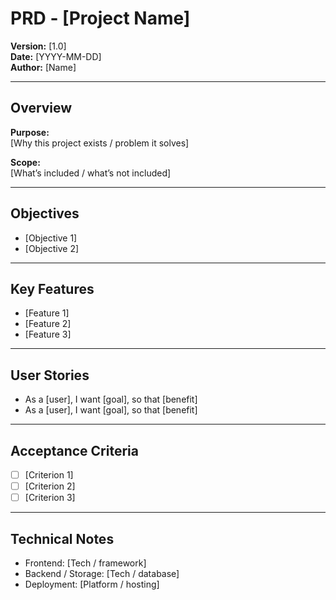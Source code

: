 # PRD - [Project Name]

**Version:** [1.0]  
**Date:** [YYYY-MM-DD]  
**Author:** [Name]  

---

## Overview
**Purpose:**  
[Why this project exists / problem it solves]  

**Scope:**  
[What’s included / what’s not included]  

---

## Objectives
- [Objective 1]  
- [Objective 2]  

---

## Key Features
- [Feature 1]  
- [Feature 2]  
- [Feature 3]  

---

## User Stories
- As a [user], I want [goal], so that [benefit]  
- As a [user], I want [goal], so that [benefit]  

---

## Acceptance Criteria
- [ ] [Criterion 1]  
- [ ] [Criterion 2]  
- [ ] [Criterion 3]  

---

## Technical Notes
- Frontend: [Tech / framework]  
- Backend / Storage: [Tech / database]  
- Deployment: [Platform / hosting]  

